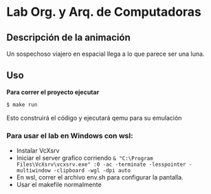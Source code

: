 # Lab Org. y Arq. de Computadoras

## Descripción de la animación
Un sospechoso viajero en espacial llega a lo que parece ser una luna.

## Uso
**Para correr el proyecto ejecutar**

```bash
$ make run
```
Esto construirá el código y ejecutará qemu para su emulación

### Para usar el lab en Windows con wsl:
- Instalar VcXsrv
- Iniciar el server grafico corriendo `& "C:\Program Files\VcXsrv\vcxsrv.exe" :0 -ac -terminate -lesspointer -multiwindow -clipboard -wgl -dpi auto`
- En wsl, correr el archivo env.sh para configurar la pantalla.
- Usar el makefile normalmente
